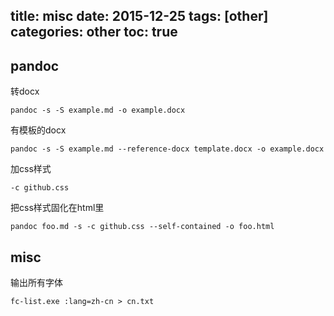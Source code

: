title: misc
date: 2015-12-25
tags: [other]
categories: other
toc: true 
---

## pandoc

转docx

```
pandoc -s -S example.md -o example.docx
```

有模板的docx

```
pandoc -s -S example.md --reference-docx template.docx -o example.docx
```

加css样式

```
-c github.css
```

把css样式固化在html里

```
pandoc foo.md -s -c github.css --self-contained -o foo.html
```

## misc

输出所有字体

```
fc-list.exe :lang=zh-cn > cn.txt
```
